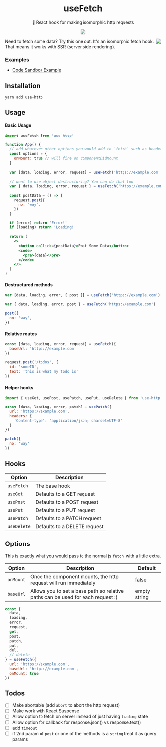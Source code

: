 <h1 align="center">useFetch</h1>
<p align="center">🐶 React hook for making isomorphic http requests</p>
<p align="center">
    <a href="https://github.com/alex-cory/react-usefetch/pulls">
      <img src="https://camo.githubusercontent.com/d4e0f63e9613ee474a7dfdc23c240b9795712c96/68747470733a2f2f696d672e736869656c64732e696f2f62616467652f5052732d77656c636f6d652d627269676874677265656e2e737667" />
    </a>
</p>

<img align="right" src="https://media.giphy.com/media/fAFg3xESCJyw/giphy.gif" />
Need to fetch some data? Try this one out. It's an isomorphic fetch hook. That means it works with SSR (server side rendering).

### Examples
- <a target="_blank" rel="noopener noreferrer" href='https://codesandbox.io/embed/km04k9k9x5'>Code Sandbox Example</a>


Installation
------------

```shell
yarn add use-http
```

Usage
-----
#### Basic Usage

```jsx 
import useFetch from 'use-http'

function App() {
  // add whatever other options you would add to `fetch` such as headers
  const options = {
    onMount: true // will fire on componentDidMount
  }
  
  var [data, loading, error, request] = useFetch('https://example.com', options)
  
  // want to use object destructuring? You can do that too
  var { data, loading, error, request } = useFetch('https://example.com')
  
  const postData = () => {
    request.post({
      no: 'way',
    })
  }

  if (error) return 'Error!'
  if (loading) return 'Loading!'
  
  return (
    <>
      <button onClick={postData}>Post Some Data</button>
      <code>
        <pre>{data}</pre>
      </code>
    </>
  )
}
```
#### Destructured methods
```jsx
var [data, loading, error, { post }] = useFetch('https://example.com')

var { data, loading, error, post } = useFetch('https://example.com')

post({
  no: 'way',
})
```
#### Relative routes
```jsx
const [data, loading, error, request] = useFetch({
  baseUrl: 'https://example.com'
})

request.post('/todos', {
  id: 'someID',
  text: 'this is what my todo is'
})
```
#### Helper hooks

```jsx
import { useGet, usePost, usePatch, usePut, useDelete } from 'use-http'

const [data, loading, error, patch] = usePatch({
  url: 'https://example.com',
  headers: {
    'Content-type': 'application/json; charset=UTF-8'
  }
})

patch({
  no: 'way'
})
```

Hooks
----
| Option                | Description                                                                              |
| --------------------- | ---------------------------------------------------------------------------------------- |
| `useFetch` | The base hook |
| `useGet` | Defaults to a GET request |
| `usePost` | Defaults to a POST request |
| `usePut` | Defaults to a PUT request |
| `usePatch` | Defaults to a PATCH request |
| `useDelete` | Defaults to a DELETE request |

Options
-----

This is exactly what you would pass to the normal js `fetch`, with a little extra.

| Option                | Description                                                               |  Default     |
| --------------------- | --------------------------------------------------------------------------|------------- |
| `onMount` | Once the component mounts, the http request will run immediately | false |
| `baseUrl` | Allows you to set a base path so relative paths can be used for each request :)       | empty string |

```jsx
const {
  data,
  loading,
  error,
  request,
  get,
  post,
  patch,
  put,
  del,
  // delete
} = useFetch({
  url: 'https://example.com',
  baseUrl: 'https://example.com',
  onMount: true
})
```

Todos
------
 - [ ] Make abortable (add `abort` to abort the http request)
 - [ ] Make work with React Suspense
 - [ ] Allow option to fetch on server instead of just having `loading` state
 - [ ] Allow option for callback for response.json() vs response.text()
 - [ ] add `timeout`
 - [ ] if 2nd param of `post` or one of the methods is a `string` treat it as query params

